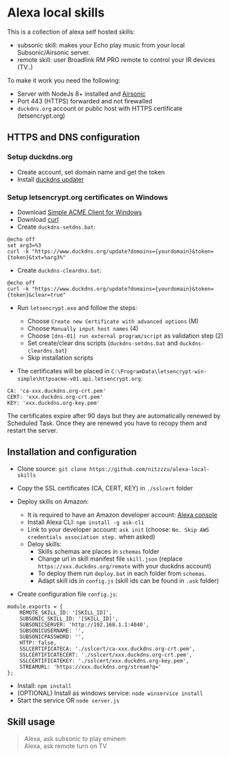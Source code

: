 # Alexa local skills

This is a collection of alexa self hosted skills:

- subsonic skill: makes your Echo play music from your local Subsonic/Airsonic server.
- remote skill: user Broadlink RM PRO remote to control your IR devices (TV..)

To make it work you need the following:

- Server with NodeJs 8+ installed and [Airsonic](https://github.com/airsonic/airsonic/releases)
- Port 443 (HTTPS) forwarded and not firewalled
- `duckdns.org` account or public host with HTTPS certificate (letsencrypt.org)

## HTTPS and DNS configuration

### Setup duckdns.org

- Create account, set domain name and get the token
- Install [duckdns updater](https://github.com/nitzzzu/duckdns-updater)

### Setup letsencrypt.org certificates on Windows

- Download [Simple ACME Client for Windows](https://github.com/PKISharp/win-acme)
- Download [curl](https://curl.haxx.se/download.html)
- Create `duckdns-setdns.bat`:

```
@echo off
set arg3=%3
curl -k "https://www.duckdns.org/update?domains={yourdomain}&token={token}&txt=%arg3%"
```

- Create `duckdns-cleardns.bat`:

```
@echo off
curl -k "https://www.duckdns.org/update?domains={yourdomain}&token={token}&clear=true"
```

- Run `letsencrypt.exe` and follow the steps:
    - Choose `Create new Certificate with advanced options` (M)
    - Choose `Manually input host names` (4)
    - Choose `[dns-01] run external program/script` as validation step (2)
    - Set create/clear dns scripts (`duckdns-setdns.bat` and `duckdns-cleardns.bat`)
    - Skip installation scripts
    
- The certificates will be placed in `C:\ProgramData\letsencrypt-win-simple\httpsacme-v01.api.letsencrypt.org`:

```
CA: 'ca-xxx.duckdns.org-crt.pem'
CERT: 'xxx.duckdns.org-crt.pem'
KEY: 'xxx.duckdns.org-key.pem'
```

The certificates expire after 90 days but they are automatically renewed by Scheduled Task.
Once they are renewed you have to recopy them and restart the server.

## Installation and configuration

- Clone source: `git clone https://github.com/nitzzzu/alexa-local-skills`
- Copy the SSL certificates (CA, CERT, KEY) in `./sslcert` folder
- Deploy skills on Amazon:

    - It is required to have an Amazon developer account: [Alexa console](https://developer.amazon.com/alexa/console/ask)
    - Install Alexa CLI: `npm install -g ask-cli`
    - Link to your developer account: `ask init` (choose: `No. Skip AWS credentials association step.` when asked)
    - Deloy skills:
        - Skills schemas are places in `schemas` folder
        - Change url in skill manifest file `skill.json` (replace `https://xxx.duckdns.org/remote` with your duckdns account)
        - To deploy them run `deploy.bat` in each folder from `schemas`.
        - Adapt skill ids in `config.js` (skill ids can be found in `.ask` folder)

- Create configuration file `config.js`:

```
module.exports = {
    REMOTE_SKILL_ID: '[SKILL_ID]',
    SUBSONIC_SKILL_ID: '[SKILL_ID]',
    SUBSONICSERVER: 'http://192.168.1.1:4040',
    SUBSONICUSERNAME: '',
    SUBSONICPASSWORD: '',
    HTTP: false,
    SSLCERTIFICATECA: './sslcert/ca-xxx.duckdns.org-crt.pem',
    SSLCERTIFICATECERT: './sslcert/xxx.duckdns.org-crt.pem',
    SSLCERTIFICATEKEY: './sslcert/xxx.duckdns.org-key.pem',
    STREAMURL: 'https://xxx.duckdns.org/stream?q='
};
```

- Install: `npm install`
- (OPTIONAL) Install as windows service: `node winservice install`
- Start the service OR `node server.js`



## Skill usage

> Alexa, ask subsonic to play eminem  
> Alexa, ask remote turn on TV
